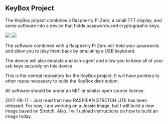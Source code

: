 
KeyBox Project
--------------

The KeyBox project combines a Raspberry Pi Zero, a small TFT display, and some software
into a device that holds passwords and cryptographic keys.

![](https://raw.github.com/drudru/KeyBox/master/front.jpg)
![](https://raw.github.com/drudru/KeyBox/master/back.jpg)

The software combined with a Raspberry Pi Zero will hold your passwords and allow
you to play them back by emulating a USB keyboard.

The device will also emulate and ssh-agent and allow you to keep all of your ssh keys
securely on this device.


This is the central repository for the KeyBox project.
It will have pointers to other repos necessary to build the KeyBox distribution.

All software should be under an MIT or similar open source license.


2017-08-17 - Just read that new RASPBIAN STRETCH LITE has been released.
For now, I am working on a Jessie image, but I will build a new image based on Stretch.
Also, I will upload instructions on how to build an image today.
